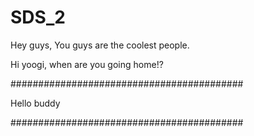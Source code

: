 # SDS_2
Hey guys, You guys are the coolest people.

Hi yoogi, when are you going home!?

##########################################

Hello buddy

##########################################
